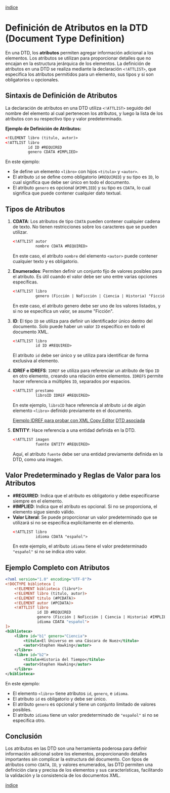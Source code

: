 [índice](./LM0400_indice.md)

# Definición de Atributos en la DTD (Document Type Definition)

En una DTD, los **atributos** permiten agregar información adicional a los elementos. Los atributos se utilizan para proporcionar detalles que no encajan en la estructura jerárquica de los elementos. La definición de atributos en una DTD se realiza mediante la declaración `<!ATTLIST>`, que especifica los atributos permitidos para un elemento, sus tipos y si son obligatorios u opcionales.

## Sintaxis de Definición de Atributos

La declaración de atributos en una DTD utiliza `<!ATTLIST>` seguido del nombre del elemento al cual pertenecen los atributos, y luego la lista de los atributos con su respectivo tipo y valor predeterminado.

**Ejemplo de Definición de Atributos:**

```xml
<!ELEMENT libro (titulo, autor)>
<!ATTLIST libro
          id ID #REQUIRED
          genero CDATA #IMPLIED>
```

En este ejemplo:

- Se define un elemento `<libro>` con hijos `<titulo>` y `<autor>`.
- El atributo `id` se define como obligatorio (`#REQUIRED`) y su tipo es `ID`, lo cual significa que debe ser único en todo el documento.
- El atributo `genero` es opcional (`#IMPLIED`) y su tipo es `CDATA`, lo cual significa que puede contener cualquier dato textual.

## Tipos de Atributos



1. **CDATA**: Los atributos de tipo `CDATA` pueden contener cualquier cadena de texto. No tienen restricciones sobre los caracteres que se pueden utilizar.

   ```xml
   <!ATTLIST autor
             nombre CDATA #REQUIRED>
   ```

   En este caso, el atributo `nombre` del elemento `<autor>` puede contener cualquier texto y es obligatorio.

2. **Enumerados**: Permiten definir un conjunto fijo de valores posibles para el atributo. Es útil cuando el valor debe ser uno entre varias opciones específicas.

   ```xml
   <!ATTLIST libro
             genero (Ficción | NoFicción | Ciencia | Historia) "Ficción">
   ```

   En este caso, el atributo genero debe ser uno de los valores listados, y si no se especifica un valor, se asume "Ficción".

3. **ID**: El tipo `ID` se utiliza para definir un identificador único dentro del documento. Solo puede haber un valor `ID` específico en todo el documento XML.

   ```xml
   <!ATTLIST libro
             id ID #REQUIRED>
   ```

   El atributo `id` debe ser único y se utiliza para identificar de forma exclusiva al elemento.

4. **IDREF e IDREFS**: `IDREF` se utiliza para referenciar un atributo de tipo `ID` en otro elemento, creando una relación entre elementos. `IDREFS` permite hacer referencia a múltiples `ID`, separados por espacios.

   ```xml
   <!ATTLIST prestamo
             libroID IDREF #REQUIRED>
   ```

   En este ejemplo, `libroID` hace referencia al atributo `id` de algún elemento `<libro>` definido previamente en el documento.

   [Ejemplo IDREF para probar con XML Copy Editor](./ejemplos/IDREF.xml) [DTD asociada](./ejemplos/idref.dtd)

5. **ENTITY**: Hace referencia a una entidad definida en la DTD.

   ```xml
   <!ATTLIST imagen
             fuente ENTITY #REQUIRED>
   ```

   Aquí, el atributo `fuente` debe ser una entidad previamente definida en la DTD, como una imagen.

## Valor Predeterminado y Reglas de Valor para los Atributos

- **#REQUIRED**: Indica que el atributo es obligatorio y debe especificarse siempre en el elemento.
- **#IMPLIED**: Indica que el atributo es opcional. Si no se proporciona, el elemento sigue siendo válido.
- **Valor Literal**: Se puede proporcionar un valor predeterminado que se utilizará si no se especifica explícitamente en el elemento.
  ```xml
  <!ATTLIST libro
            idioma CDATA "español">
  ```
  En este ejemplo, el atributo `idioma` tiene el valor predeterminado `"español"` si no se indica otro valor.

## Ejemplo Completo con Atributos

```xml
<?xml version="1.0" encoding="UTF-8"?>
<!DOCTYPE biblioteca [
    <!ELEMENT biblioteca (libro*)>
    <!ELEMENT libro (titulo, autor)>
    <!ELEMENT titulo (#PCDATA)>
    <!ELEMENT autor (#PCDATA)>
    <!ATTLIST libro
              id ID #REQUIRED
              genero (Ficción | NoFicción | Ciencia | Historia) #IMPLIED
              idioma CDATA "español">
]>
<biblioteca>
    <libro id="b1" genero="Ciencia">
        <titulo>El Universo en una Cáscara de Nuez</titulo>
        <autor>Stephen Hawking</autor>
    </libro>
    <libro id="b2">
        <titulo>Historia del Tiempo</titulo>
        <autor>Stephen Hawking</autor>
    </libro>
</biblioteca>
```

En este ejemplo:

- El elemento `<libro>` tiene atributos `id`, `genero`, e `idioma`.
- El atributo `id` es obligatorio y debe ser único.
- El atributo `genero` es opcional y tiene un conjunto limitado de valores posibles.
- El atributo `idioma` tiene un valor predeterminado de `"español"` si no se especifica otro.

## Conclusión

Los atributos en las DTD son una herramienta poderosa para definir información adicional sobre los elementos, proporcionando detalles importantes sin complicar la estructura del documento. Con tipos de atributos como `CDATA`, `ID`, y valores enumerados, las DTD permiten una definición clara y precisa de los elementos y sus características, facilitando la validación y la consistencia de los documentos XML.

[índice](./LM0400_indice.md)
